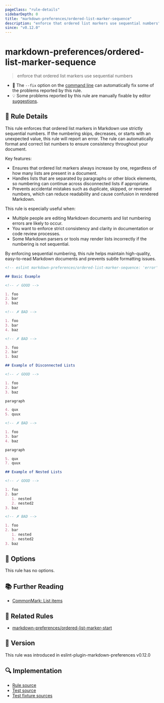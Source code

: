 ```yaml
---
pageClass: "rule-details"
sidebarDepth: 0
title: "markdown-preferences/ordered-list-marker-sequence"
description: "enforce that ordered list markers use sequential numbers"
since: "v0.12.0"
---
```


# markdown-preferences/ordered-list-marker-sequence

> enforce that ordered list markers use sequential numbers

- 🔧 The `--fix` option on the [command line](https://eslint.org/docs/user-guide/command-line-interface#fixing-problems) can automatically fix some of the problems reported by this rule.
- 💡 Some problems reported by this rule are manually fixable by editor [suggestions](https://eslint.org/docs/developer-guide/working-with-rules#providing-suggestions).

## 📖 Rule Details

This rule enforces that ordered list markers in Markdown use strictly sequential numbers. If the numbering skips, decreases, or starts with an unexpected value, this rule will report an error. The rule can automatically format and correct list numbers to ensure consistency throughout your document.

Key features:

- Ensures that ordered list markers always increase by one, regardless of how many lists are present in a document.
- Handles lists that are separated by paragraphs or other block elements, so numbering can continue across disconnected lists if appropriate.
- Prevents accidental mistakes such as duplicate, skipped, or reversed numbers, which can reduce readability and cause confusion in rendered Markdown.

This rule is especially useful when:

- Multiple people are editing Markdown documents and list numbering errors are likely to occur.
- You want to enforce strict consistency and clarity in documentation or code review processes.
- Some Markdown parsers or tools may render lists incorrectly if the numbering is not sequential.

By enforcing sequential numbering, this rule helps maintain high-quality, easy-to-read Markdown documents and prevents subtle formatting issues.

<!-- prettier-ignore-start -->

<!-- eslint-skip -->

```md
<!-- eslint markdown-preferences/ordered-list-marker-sequence: 'error' -->

## Basic Example

<!-- ✓ GOOD -->

1. foo
2. bar
3. baz

<!-- ✗ BAD -->

1. foo
3. bar
4. baz

<!-- ✗ BAD -->

3. foo
2. bar
1. baz

## Example of Disconnected Lists

<!-- ✓ GOOD -->

1. foo
2. bar
3. baz

paragraph

4. qux
5. quux

<!-- ✗ BAD -->

1. foo
3. bar
4. baz

paragraph

5. qux
7. quux

## Example of Nested Lists

<!-- ✓ GOOD -->

1. foo
2. bar
   1. nested
   2. nested2
3. baz

<!-- ✗ BAD -->

1. foo
2. bar
   1. nested
   3. nested2
3. baz
```

<!-- prettier-ignore-end -->

## 🔧 Options

This rule has no options.

## 📚 Further Reading

- [CommonMark: List items](https://spec.commonmark.org/0.31.2/#list-items)

## 👫 Related Rules

- [markdown-preferences/ordered-list-marker-start](./ordered-list-marker-start.md)

## 🚀 Version

This rule was introduced in eslint-plugin-markdown-preferences v0.12.0

## 🔍 Implementation

- [Rule source](https://github.com/ota-meshi/eslint-plugin-markdown-preferences/blob/main/src/rules/ordered-list-marker-sequence.ts)
- [Test source](https://github.com/ota-meshi/eslint-plugin-markdown-preferences/blob/main/tests/src/rules/ordered-list-marker-sequence.ts)
- [Test fixture sources](https://github.com/ota-meshi/eslint-plugin-markdown-preferences/tree/main/tests/fixtures/rules/ordered-list-marker-sequence)
